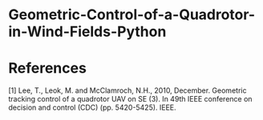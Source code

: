 # Geometric-Control-of-a-Quadrotor-in-Wind-Fields-Python

# References

[1] Lee, T., Leok, M. and McClamroch, N.H., 2010, December. Geometric tracking control of a quadrotor UAV on SE (3). In 49th IEEE conference on decision and control (CDC) (pp. 5420-5425). IEEE.
